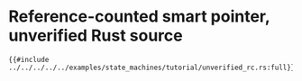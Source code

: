 # Reference-counted smart pointer, unverified Rust source

```rust,ignore
{{#include ../../../../../examples/state_machines/tutorial/unverified_rc.rs:full}}
```
